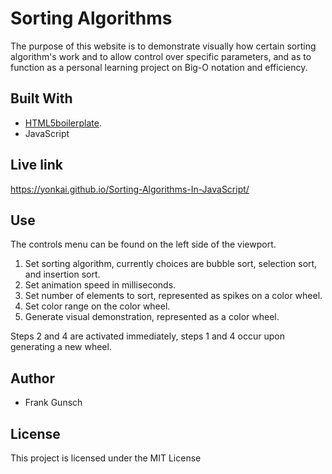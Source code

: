 # Sorting Algorithms
The purpose of this website is to demonstrate visually how certain sorting algorithm's work and to allow control over specific parameters, and as to function as a personal learning project on Big-O notation and efficiency. 

## Built With
* [HTML5boilerplate](https://html5boilerplate.com/). 
* JavaScript

## Live link
https://yonkai.github.io/Sorting-Algorithms-In-JavaScript/

## Use
The controls menu can be found on the left side of the viewport.

1. Set sorting algorithm, currently choices are bubble sort, selection sort, and insertion sort.
2. Set animation speed in milliseconds.
3. Set number of elements to sort, represented as spikes on a color wheel.
4. Set color range on the color wheel.
5. Generate visual demonstration, represented as a color wheel.

Steps 2 and 4 are activated immediately, steps 1 and 4 occur upon generating a new wheel.

## Author
* Frank Gunsch

## License
This project is licensed under the MIT License
